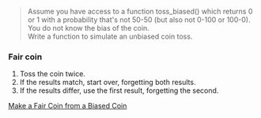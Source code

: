 > Assume you have access to a function toss_biased() which returns 0 or 1 with a probability that's not 50-50 (but also not 0-100 or 100-0). You do not know the bias of the coin.  
Write a function to simulate an unbiased coin toss.

### Fair coin
1. Toss the coin twice.
2. If the results match, start over, forgetting both results.
3. If the results differ, use the first result, forgetting the second.

[Make a Fair Coin from a Biased Coin](https://www.xarg.org/2018/01/make-a-fair-coin-from-a-biased-coin/)
